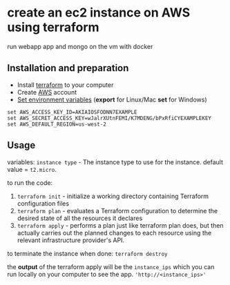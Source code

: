 # create an ec2 instance on AWS using terraform
run webapp app and mongo on the vm with docker

## Installation and preparation
- Install [terraform](https://www.terraform.io/downloads) to your computer
- Create [AWS](https://aws.amazon.com/free/?trk=ebcd9855-a5db-45fc-a89a-6a352ba55e98&sc_channel=ps&sc_campaign=acquisition&sc_medium=ACQ-P|PS-GO|Brand|Desktop|SU|Core-Main|Core|IL|EN|Text&s_kwcid=AL!4422!3!456914465927!e!!g!!aws&ef_id=Cj0KCQjwmPSSBhCNARIsAH3cYgaUJQWFHNp27x9S5TSXim1dkyeLFl4rLGOER51zF-rLxU7k4hpnJEMaApfSEALw_wcB:G:s&s_kwcid=AL!4422!3!456914465927!e!!g!!aws&all-free-tier.sort-by=item.additionalFields.SortRank&all-free-tier.sort-order=asc&awsf.Free%20Tier%20Types=*all&awsf.Free%20Tier%20Categories=*all) account
- [Set environment variables](https://docs.aws.amazon.com/cli/latest/userguide/cli-configure-envvars.html) (**export** for Linux/Mac **set** for Windows)
```
set AWS_ACCESS_KEY_ID=AKIAIOSFODNN7EXAMPLE
set AWS_SECRET_ACCESS_KEY=wJalrXUtnFEMI/K7MDENG/bPxRfiCYEXAMPLEKEY
set AWS_DEFAULT_REGION=us-west-2
```

## Usage
variables: `instance type` - The instance type to use for the instance. default value = `t2.micro`.
 
to run the code:
 1. `terraform init` -  initialize a working directory containing Terraform configuration files
 2. `terraform plan` - evaluates a Terraform configuration to determine the desired state of all the resources it declares
 3. `terraform apply` - performs a plan just like terraform plan does, but then actually carries out the planned changes to each resource using the relevant infrastructure provider's API.

to terminate the instance when done: `terraform destroy`
 
the **output** of the terraform apply will be the `instance_ips` which you can run locally on your computer to see the app. `'http://<instance_ips>'`